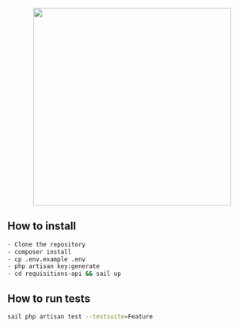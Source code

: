 <p align="center"><a href="https://laravel.com" target="_blank"><img src="https://raw.githubusercontent.com/laravel/art/master/logo-lockup/5%20SVG/2%20CMYK/1%20Full%20Color/laravel-logolockup-cmyk-red.svg" width="400"></a></p>

## How to install
``` bash
- Clone the repository 
- composer install
- cp .env.example .env
- php artisan key:generate
- cd requisitions-api && sail up
```

## How to run tests

``` bash
sail php artisan test --testsuite=Feature
```
